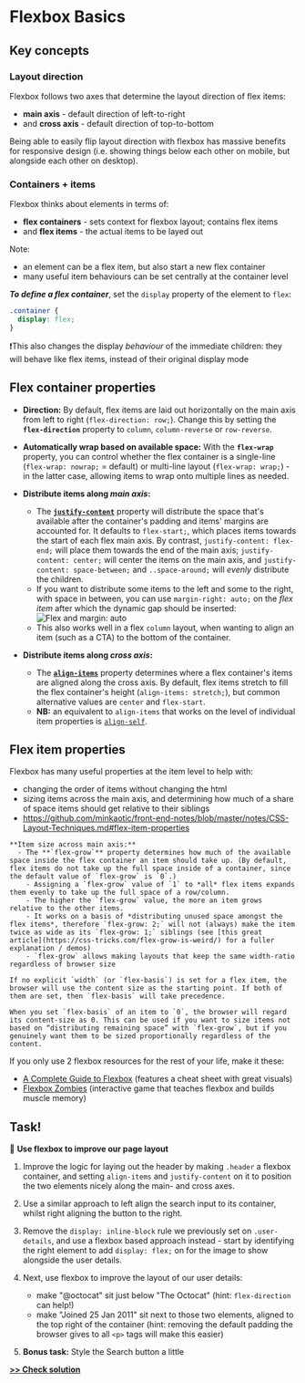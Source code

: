 # Flexbox Basics

## Key concepts

### Layout direction
Flexbox follows two axes that determine the layout direction of flex items:
- **main axis** - default direction of left-to-right
- and **cross axis** - default direction of top-to-bottom

Being able to easily flip layout direction with flexbox has massive benefits for responsive design (i.e. showing things below each other on mobile, but alongside each other on desktop).

### Containers + items
Flexbox thinks about elements in terms of:
- **flex containers** - sets context for flexbox layout; contains flex items
- and **flex items** - the actual items to be layed out

Note:
- an element can be a flex item, but also start a new flex container
- many useful item behaviours can be set centrally at the container level

***To define a flex container***, set the `display` property of the element to `flex`:
```css
.container {
  display: flex;
}
```
❗This also changes the display *behaviour* of the immediate children: they will behave like flex items, instead of their original display mode


## Flex container properties
- **Direction:** By default, flex items are laid out horizontally on the main axis from left to right (`flex-direction: row;`). Change this by setting the **`flex-direction`** property to `column`, `column-reverse` or `row-reverse`.

- **Automatically wrap based on available space:** With the **`flex-wrap`** property, you can control whether the flex container is a single-line (`flex-wrap: nowrap;` = default) or multi-line layout (`flex-wrap: wrap;`) - in the latter case, allowing items to wrap onto multiple lines as needed.

- **Distribute items along *main axis*:**
  - The [**`justify-content`**](https://css-tricks.com/snippets/css/a-guide-to-flexbox/#justify-content) property will distribute the space that's available after the container's padding and items' margins are accounted for. It defaults to `flex-start;`, which places items towards the start of each flex main axis. By contrast, `justify-content: flex-end;` will place them towards the end of the main axis; `justify-content: center;` will center the items on the main axis, and `justify-content: space-between;` and `..space-around;` will *evenly* distribute the children.
  - If you want to distribute some items to the left and some to the right, with space in between, you can use `margin-right: auto;` on the *flex item* after which the dynamic gap should be inserted:
  ![Flex and margin: auto](https://github.com/minkaotic/front-end-notes/raw/master/img/flex-and-margin-auto.png)
  - This also works well in a flex `column` layout, when wanting to align an item (such as a CTA) to the bottom of the container.

- **Distribute items along *cross axis*:**
  - The [**`align-items`**](https://css-tricks.com/snippets/css/a-guide-to-flexbox/#align-items) property determines where a flex container's items are aligned along the cross axis. By default, flex items stretch to fill the flex container's height (`align-items: stretch;`), but common alternative values are `center` and `flex-start`.
  - **NB:** an equivalent to `align-items` that works on the level of individual item properties is [`align-self`](https://css-tricks.com/snippets/css/a-guide-to-flexbox/#align-self).

## Flex item properties
Flexbox has many useful properties at the item level to help with:
- changing the order of items without changing the html
- sizing items across the main axis, and determining how much of a share of space items should get relative to their siblings
- https://github.com/minkaotic/front-end-notes/blob/master/notes/CSS-Layout-Techniques.md#flex-item-properties

~~~~~~~~~~~~~~~~~~~~~~~~~~~~~~~
**Item size across main axis:**
  - The **`flex-grow`** property determines how much of the available space inside the flex container an item should take up. (By default, flex items do not take up the full space inside of a container, since the default value of `flex-grow` is `0`.)
    - Assigning a `flex-grow` value of `1` to *all* flex items expands them evenly to take up the full space of a row/column.
    - The higher the `flex-grow` value, the more an item grows relative to the other items.
    - It works on a basis of *distributing unused space amongst the flex items*, therefore `flex-grow: 2;` will not (always) make the item twice as wide as its `flex-grow: 1;` siblings (see [this great article](https://css-tricks.com/flex-grow-is-weird/) for a fuller explanation / demos)
    - `flex-grow` allows making layouts that keep the same width-ratio regardless of browser size

If no explicit `width` (or `flex-basis`) is set for a flex item, the browser will use the content size as the starting point. If both of them are set, then `flex-basis` will take precedence.

When you set `flex-basis` of an item to `0`, the browser will regard its content-size as 0. This can be used if you want to size items not based on “distributing remaining space” with `flex-grow`, but if you genuinely want them to be sized proportionally regardless of the content.
~~~~~~~~~~~~~~~~~~~~~~~~~~~~~~~



If you only use 2 flexbox resources for the rest of your life, make it these:
- [A Complete Guide to Flexbox](https://css-tricks.com/snippets/css/a-guide-to-flexbox/) (features a cheat sheet with great visuals) 
- [Flexbox Zombies](https://mastery.games/post/flexboxzombies2/) (interactive game that teaches flexbox and builds muscle memory)

## Task!
💪 **Use flexbox to improve our page layout**

1. Improve the logic for laying out the header by making `.header` a flexbox container, and setting `align-items` and `justify-content` on it to position the two elements nicely along the main- and cross axes.

1. Use a similar approach to left align the search input to its container, whilst right aligning the button to the right.

1. Remove the `display: inline-block` rule we previously set on `.user-details`, and use a flexbox based approach instead - start by identifying the right element to add `display: flex;` on for the image to show alongside the user details.

1. Next, use flexbox to improve the layout of our user details:
    - make "@octocat" sit just below "The Octocat" (hint: `flex-direction` can help!)
    - make "Joined 25 Jan 2011" sit next to those two elements, aligned to the top right of the container (hint: removing the default padding the browser gives to all `<p>` tags will make this easier)

1. **Bonus task:** Style the Search button a little

**[>> Check solution](/lessons/3-css-box-model__solution.md)**